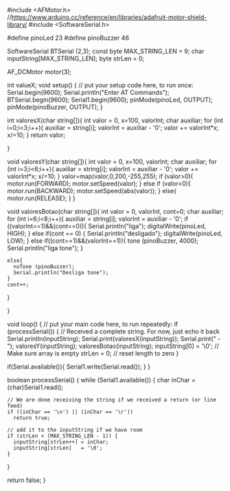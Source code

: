 #include <AFMotor.h> //https://www.arduino.cc/reference/en/libraries/adafruit-motor-shield-library/
#include <SoftwareSerial.h>

#define pinoLed 23
#define pinoBuzzer 46


SoftwareSerial BTSerial (2,3);
const byte MAX_STRING_LEN = 9;
char inputString[MAX_STRING_LEN];
byte strLen = 0;

AF_DCMotor motor(3);

int valueX;
void setup() {
  // put your setup code here, to run once:
  Serial.begin(9600);
  Serial.println("Enter AT Commands");
  BTSerial.begin(9600);
  Serial1.begin(9600);
  pinMode(pinoLed, OUTPUT);
  pinMode(pinoBuzzer, OUTPUT);
}

int valoresX(char string[]){
  int valor = 0, x=100, valorInt;
  char auxiliar;
  for (int i=0;i<3;i++){
    auxiliar = string[i];
    valorInt = auxiliar - '0';
    valor += valorInt*x;
    x/=10;
  }
  return valor;
  
}

void valoresY(char string[]){
  int valor = 0, x=100, valorInt;
  char auxiliar;
  for (int i=3;i<6;i++){
    auxiliar = string[i];
    valorInt = auxiliar - '0';
    valor += valorInt*x;
    x/=10;
  }
  valor=map(valor,0,200,-255,255);
  if (valor>0){
    motor.run(FORWARD);
    motor.setSpeed(valor);
  }
  else if (valor<0){
    motor.run(BACKWARD);
    motor.setSpeed(abs(valor));
  }
  else{
    motor.run(RELEASE);
  }
}

void valoresBotao(char string[]){
  int valor = 0, valorInt, cont=0;
  char auxiliar;
  for (int i=6;i<8;i++){
    auxiliar = string[i];
    valorInt = auxiliar - '0';
    if ((valorInt==1)&&(cont==0)){
      Serial.println("liga");
      digitalWrite(pinoLed, HIGH);
    }
    else if(cont == 0) {
      Serial.println("desligado");
      digitalWrite(pinoLed, LOW);
    }
    else if((cont==1)&&(valorInt==1)){
      tone (pinoBuzzer, 4000);
      Serial.println("liga tone");
    }
    
    else{
      noTone (pinoBuzzer);
      Serial.println("Desliga tone");
    }
    cont++;
  }

}

 
void loop() {
  // put your main code here, to run repeatedly:
  if (processSerial()) {
    // Received a complete string. For now, just echo it back
    Serial.println(inputString);
    Serial.print(valoresX(inputString));
    Serial.print(" - ");
    valoresY(inputString);
    valoresBotao(inputString);
    inputString[0] = '\0';         // Make sure array is empty
    strLen         = 0;            // reset length to zero
  }   
  
  if(Serial.available()){
    Serial1.write(Serial.read());
  }
}
 
boolean processSerial() {
  while (Serial1.available()) {
    char inChar = (char)Serial1.read(); 
 
    // We are done receiving the string if we received a return (or line feed)
    if ((inChar == '\n') || (inChar == '\r'))
      return true;
 
    // add it to the inputString if we have room
    if (strLen < (MAX_STRING_LEN - 1)) {
      inputString[strLen++] = inChar;
      inputString[strLen]   = '\0';
    }
  }
 
  return false;
}
